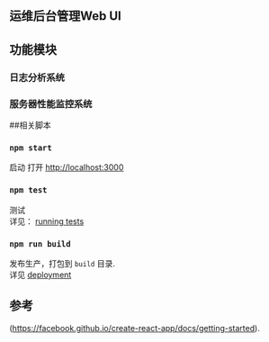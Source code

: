 ## 运维后台管理Web UI
## 功能模块
### 日志分析系统

### 服务器性能监控系统 

##相关脚本
### `npm start`
启动
打开 [http://localhost:3000](http://localhost:3000) 
### `npm test`
测试<br>
详见： [running tests](https://facebook.github.io/create-react-app/docs/running-tests) 
### `npm run build`
发布生产，打包到 `build` 目录.<br>
详见 [deployment](https://facebook.github.io/create-react-app/docs/deployment)

## 参考
(https://facebook.github.io/create-react-app/docs/getting-started).
